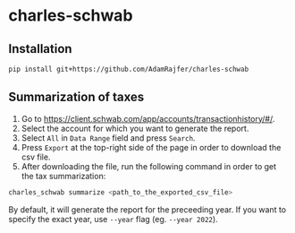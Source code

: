 # charles-schwab

## Installation

```bash
pip install git+https://github.com/AdamRajfer/charles-schwab
```

## Summarization of taxes

1. Go to https://client.schwab.com/app/accounts/transactionhistory/#/.
2. Select the account for which you want to generate the report.
2. Select `All` in `Data Range` field and press `Search`.
3. Press `Export` at the top-right side of the page in order to download the csv file.
4. After downloading the file, run the following command in order to get the tax summarization:

```bash
charles_schwab summarize <path_to_the_exported_csv_file>
```

By default, it will generate the report for the preceeding year. If you want to specify the exact year, use `--year` flag (eg. `--year 2022`).

